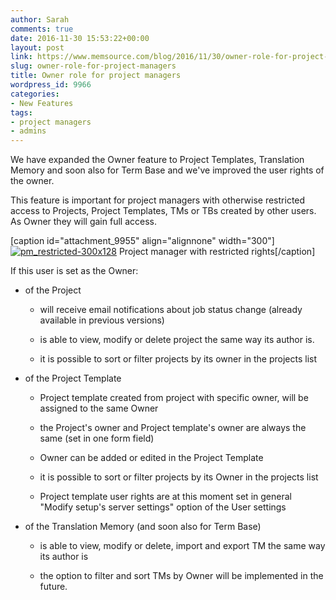 ```yaml
---
author: Sarah
comments: true
date: 2016-11-30 15:53:22+00:00
layout: post
link: https://www.memsource.com/blog/2016/11/30/owner-role-for-project-managers/
slug: owner-role-for-project-managers
title: Owner role for project managers
wordpress_id: 9966
categories:
- New Features
tags:
- project managers
- admins
---
```


We have expanded the Owner feature to Project Templates, Translation Memory and soon also for Term Base and we've improved the user rights of the owner.

This feature is important for project managers with otherwise restricted access to Projects, Project Templates, TMs or TBs created by other users. As Owner they will gain full access.

[caption id="attachment_9955" align="alignnone" width="300"][![pm_restricted-300x128](http://www.memsource.com/wp-content/uploads/2016/11/pm_restricted-300x128.png)](http://www.memsource.com/wp-content/uploads/2016/11/pm_restricted-300x128.png) Project manager with restricted rights[/caption]

If this user is set as the Owner:





 	
  * of the Project

 	
    * will receive email notifications about job status change (already available in previous versions)

 	
    * is able to view, modify or delete project the same way its author is.

 	
    * it is possible to sort or filter projects by its owner in the projects list






 	
  * of the Project Template

 	
    * Project template created from project with specific owner, will be assigned to the same Owner

 	
    * the Project's owner and Project template's owner are always the same (set in one form field)

 	
    * Owner can be added or edited in the Project Template

 	
    * it is possible to sort or filter projects by its Owner in the projects list

 	
    * Project template user rights are at this moment set in general "Modify setup's server settings" option of the User settings






 	
  * of the Translation Memory (and soon also for Term Base)

 	
    * is able to view, modify or delete, import and export TM the same way its author is

 	
    * the option to filter and sort TMs by Owner will be implemented in the future.








